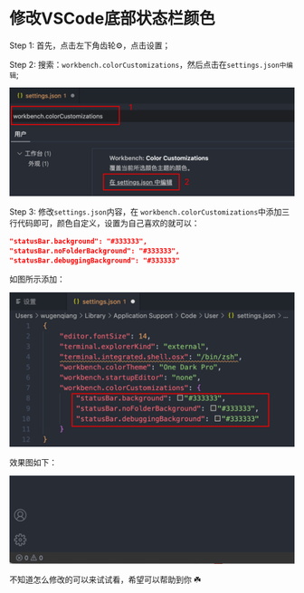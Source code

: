 # 修改VSCode底部状态栏颜色

Step 1: 首先，点击左下角齿轮⚙️，点击设置；

Step 2: 搜索：`workbench.colorCustomizations`，然后点击在`settings.json中编辑`;

![](../../images/20220516-01-VSCode.png)

Step 3: 修改`settings.json`内容，在 `workbench.colorCustomizations`中添加三行代码即可，颜色自定义，设置为自己喜欢的就可以：

```json
"statusBar.background": "#333333",
"statusBar.noFolderBackground": "#333333",
"statusBar.debuggingBackground": "#333333"
```

如图所示添加：

![](../../images/20220516-02-VSCode.png)

效果图如下：

![](../../images/20220516-03-VSCode.png)

不知道怎么修改的可以来试试看，希望可以帮助到你 ☘️

